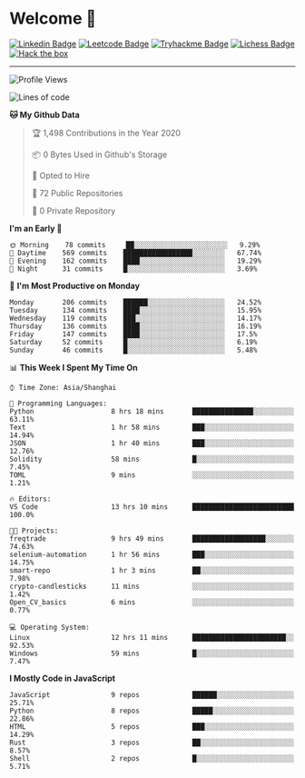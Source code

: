 # Welcome 👋

[![Linkedin Badge](https://img.shields.io/badge/-PedroTorres-blue?style=flat-square&logo=Linkedin&logoColor=white&link=https://www.linkedin.com/in/PedroTorres/)](https://www.linkedin.com/in/pedro-torres-cruz/)
[![Leetcode Badge](https://img.shields.io/badge/profile-leetcode-green)](https://leetcode.com/corfucinas/)
[![Tryhackme Badge](https://img.shields.io/badge/profile-tryhackme-blue)](https://tryhackme.com/p/Corfucinas/)
[![Lichess Badge](https://img.shields.io/badge/challenge_me-lichess-yellow)](https://lichess.org/@/Corfucinas)
[![Hack the box](https://img.shields.io/badge/hack_the_box-profile-red)](https://www.hackthebox.eu/profile/375826)

---

<!--START_SECTION:waka-->
![Profile Views](http://img.shields.io/badge/Profile%20Views-0-blue)

![Lines of code](https://img.shields.io/badge/From%20Hello%20World%20I%27ve%20Written-13.9%20million%20lines%20of%20code-blue)

**🐱 My Github Data** 

> 🏆 1,498 Contributions in the Year 2020
 > 
> 📦 0 Bytes Used in Github's Storage 
 > 
> 💼 Opted to Hire
 > 
> 📜 72 Public Repositories
 > 
> 🔑 0 Private Repository 
 > 
**I'm an Early 🐤** 

```text
🌞 Morning    78 commits     ██░░░░░░░░░░░░░░░░░░░░░░░   9.29% 
🌆 Daytime    569 commits    █████████████████░░░░░░░░   67.74% 
🌃 Evening    162 commits    ████░░░░░░░░░░░░░░░░░░░░░   19.29% 
🌙 Night      31 commits     █░░░░░░░░░░░░░░░░░░░░░░░░   3.69%

```
📅 **I'm Most Productive on Monday** 

```text
Monday       206 commits    ██████░░░░░░░░░░░░░░░░░░░   24.52% 
Tuesday      134 commits    ████░░░░░░░░░░░░░░░░░░░░░   15.95% 
Wednesday    119 commits    ███░░░░░░░░░░░░░░░░░░░░░░   14.17% 
Thursday     136 commits    ████░░░░░░░░░░░░░░░░░░░░░   16.19% 
Friday       147 commits    ████░░░░░░░░░░░░░░░░░░░░░   17.5% 
Saturday     52 commits     █░░░░░░░░░░░░░░░░░░░░░░░░   6.19% 
Sunday       46 commits     █░░░░░░░░░░░░░░░░░░░░░░░░   5.48%

```


📊 **This Week I Spent My Time On** 

```text
⌚︎ Time Zone: Asia/Shanghai

💬 Programming Languages: 
Python                   8 hrs 18 mins       ███████████████░░░░░░░░░░   63.11% 
Text                     1 hr 58 mins        ███░░░░░░░░░░░░░░░░░░░░░░   14.94% 
JSON                     1 hr 40 mins        ███░░░░░░░░░░░░░░░░░░░░░░   12.76% 
Solidity                 58 mins             █░░░░░░░░░░░░░░░░░░░░░░░░   7.45% 
TOML                     9 mins              ░░░░░░░░░░░░░░░░░░░░░░░░░   1.21%

🔥 Editors: 
VS Code                  13 hrs 10 mins      █████████████████████████   100.0%

🐱‍💻 Projects: 
freqtrade                9 hrs 49 mins       ██████████████████░░░░░░░   74.63% 
selenium-automation      1 hr 56 mins        ███░░░░░░░░░░░░░░░░░░░░░░   14.75% 
smart-repo               1 hr 3 mins         ██░░░░░░░░░░░░░░░░░░░░░░░   7.98% 
crypto-candlesticks      11 mins             ░░░░░░░░░░░░░░░░░░░░░░░░░   1.42% 
Open_CV_basics           6 mins              ░░░░░░░░░░░░░░░░░░░░░░░░░   0.77%

💻 Operating System: 
Linux                    12 hrs 11 mins      ███████████████████████░░   92.53% 
Windows                  59 mins             █░░░░░░░░░░░░░░░░░░░░░░░░   7.47%

```

**I Mostly Code in JavaScript** 

```text
JavaScript               9 repos             ██████░░░░░░░░░░░░░░░░░░░   25.71% 
Python                   8 repos             █████░░░░░░░░░░░░░░░░░░░░   22.86% 
HTML                     5 repos             ███░░░░░░░░░░░░░░░░░░░░░░   14.29% 
Rust                     3 repos             ██░░░░░░░░░░░░░░░░░░░░░░░   8.57% 
Shell                    2 repos             █░░░░░░░░░░░░░░░░░░░░░░░░   5.71%

```



<!--END_SECTION:waka-->
